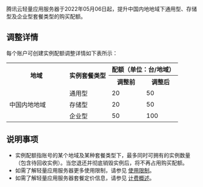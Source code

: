 腾讯云轻量应用服务器于2022年05月06日起，提升中国内地地域下通用型、存储型及企业型套餐类型的购买配额。


## 调整详情
每个账户可创建实例配额调整详情如下表所示：

 <table>
 <tr>
	 <th rowspan=2>地域</th>
	 <th rowspan=2>实例套餐类型</th>
	 <th colspan=2>配额（单位：台/地域）</th>
 </tr>
 <tr>
  <th>调整前</th>
	<th>调整后</th>
 </tr>
 <tr>
	 <td rowspan=3 width="35%">中国内地地域</td>
	 <td>通用型</td>
	 <td>20</td>
	 <td>50</td>
 </tr>
 <tr>
	 <td>存储型</td>
	 <td>20</td>
	 <td>50</td>
 </tr>
 <tr>
	 <td>企业型</td>
	 <td>50</td>
	 <td>100</td>
 </tr>
 </table>


## 说明事项
- 实例配额指账号的某个地域及某种套餐类型下，最多同时可拥有的实例数量（包含待回收实例）。当您退还并彻底销毁实例后，将不再占用购买配额。
- 如需了解轻量应用服务器更多使用限制，请参见 [使用限制](https://cloud.tencent.com/document/product/1207/44376)。
- 如需了解轻量应用服务器套餐定价信息，请参见 [计费概述](https://cloud.tencent.com/document/product/1207/44368)。
